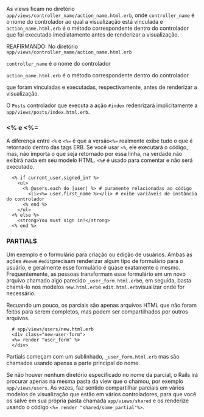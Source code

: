 As views ficam no diretório `app/views/controller_name/action_name.html.erb`, onde `controller_name`
é o nome do controlador ao qual a visualização está vinculada e `action_name.html.erb` é o método 
correspondente dentro do controlador que foi executado imediatamente antes de renderizar a visualização.

REAFIRMANDO: 
No diretório `app/views/controller_name/action_name.html.erb` 

`controller_name` é o nome do controlador 

`action_name.html.erb` é o método correspondente dentro do controlador

que foram vinculadas e executadas, respectivamente, antes de renderizar a visualização.

O `Posts` controlador que executa a ação `#index` redenrizará implicitamente  a `app/views/posts/index.html.erb`.


### <% e <%= 

A diferença entre `<%` e `<%=` é que a versão`<%=` realmente exibe tudo o que é retornado dentro das tags ERB. Se você usar `<%`, ele executará o código, mas, não importa o que seja retornado por essa linha, na verdade não exibirá nada em seu modelo HTML. 
`<%#` é usado para comentar e não será executado.

```
  <% if current_user.signed_in? %>
    <ul>
      <% @users.each do |user| %> # puramente relacionadas ao código
        <li><%= user.first_name %></li> # exibe variáveis de instância do controlador
      <% end %>
    </ul>
  <% else %>
    <strong>You must sign in!</strong>
  <% end %>
```

### PARTIALS

Um exemplo é o formulário para criação ou edição de usuários. Ambas as ações `#new`e `#edit`precisam renderizar algum tipo de formulário para o usuário, e geralmente esse formulário é quase exatamente o mesmo. Frequentemente, as pessoas transformam esse formulário em um novo arquivo chamado algo parecido `_user_form.html.erb`e, em seguida, basta chamá-lo nos modelos `new.html.erb`e `edit.html.erb`visualizar onde for necessário.

Recuando um pouco, os parciais são apenas arquivos HTML que não foram feitos para serem completos, mas podem ser compartilhados por outros arquivos.

```
  # app/views/users/new.html.erb
  <div class="new-user-form">
  <%= render "user_form" %>
  </div>

```
Partials começam com um sublinhado, `_user_form.html.erb` mas são chamados usando apenas a parte principal do nome.

Se não houver nenhum diretório especificado no nome da parcial, o Rails irá procurar apenas na mesma pasta da view que o chamou, por exemplo `app/views/users`. 
Às vezes, faz sentido compartilhar parciais em vários modelos de visualização que estão em vários controladores, para que você os salve em sua própria pasta chamada `app/views/shared` e os renderize usando o código `<%= render "shared/some_partial"%>`.